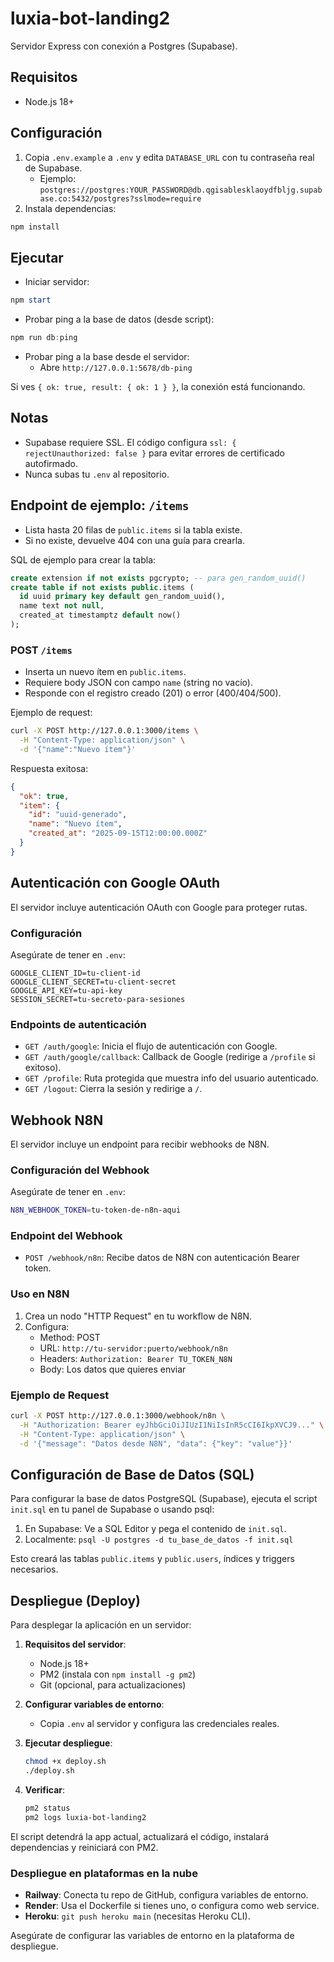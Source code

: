 # luxia-bot-landing2

Servidor Express con conexión a Postgres (Supabase).

## Requisitos
- Node.js 18+

## Configuración
1. Copia `.env.example` a `.env` y edita `DATABASE_URL` con tu contraseña real de Supabase.
   - Ejemplo: `postgres://postgres:YOUR_PASSWORD@db.qgisablesklaoydfbljg.supabase.co:5432/postgres?sslmode=require`
2. Instala dependencias:

```powershell
npm install
```

## Ejecutar
- Iniciar servidor:

```powershell
npm start
```

- Probar ping a la base de datos (desde script):

```powershell
npm run db:ping
```

- Probar ping a la base desde el servidor:
  - Abre `http://127.0.0.1:5678/db-ping`

Si ves `{ ok: true, result: { ok: 1 } }`, la conexión está funcionando.

## Notas
- Supabase requiere SSL. El código configura `ssl: { rejectUnauthorized: false }` para evitar errores de certificado autofirmado.
- Nunca subas tu `.env` al repositorio.

## Endpoint de ejemplo: `/items`
- Lista hasta 20 filas de `public.items` si la tabla existe.
- Si no existe, devuelve 404 con una guía para crearla.

SQL de ejemplo para crear la tabla:
```sql
create extension if not exists pgcrypto; -- para gen_random_uuid()
create table if not exists public.items (
  id uuid primary key default gen_random_uuid(),
  name text not null,
  created_at timestamptz default now()
);
```

### POST `/items`
- Inserta un nuevo ítem en `public.items`.
- Requiere body JSON con campo `name` (string no vacío).
- Responde con el registro creado (201) o error (400/404/500).

Ejemplo de request:
```bash
curl -X POST http://127.0.0.1:3000/items \
  -H "Content-Type: application/json" \
  -d '{"name":"Nuevo ítem"}'
```

Respuesta exitosa:
```json
{
  "ok": true,
  "item": {
    "id": "uuid-generado",
    "name": "Nuevo ítem",
    "created_at": "2025-09-15T12:00:00.000Z"
  }
}
```

## Autenticación con Google OAuth

El servidor incluye autenticación OAuth con Google para proteger rutas.

### Configuración
Asegúrate de tener en `.env`:
```
GOOGLE_CLIENT_ID=tu-client-id
GOOGLE_CLIENT_SECRET=tu-client-secret
GOOGLE_API_KEY=tu-api-key
SESSION_SECRET=tu-secreto-para-sesiones
```

### Endpoints de autenticación
- `GET /auth/google`: Inicia el flujo de autenticación con Google.
- `GET /auth/google/callback`: Callback de Google (redirige a `/profile` si exitoso).
- `GET /profile`: Ruta protegida que muestra info del usuario autenticado.
- `GET /logout`: Cierra la sesión y redirige a `/`.

## Webhook N8N

El servidor incluye un endpoint para recibir webhooks de N8N.

### Configuración del Webhook

Asegúrate de tener en `.env`:

```bash
N8N_WEBHOOK_TOKEN=tu-token-de-n8n-aqui
```

### Endpoint del Webhook

- `POST /webhook/n8n`: Recibe datos de N8N con autenticación Bearer token.

### Uso en N8N

1. Crea un nodo "HTTP Request" en tu workflow de N8N.
2. Configura:
   - Method: POST
   - URL: `http://tu-servidor:puerto/webhook/n8n`
   - Headers: `Authorization: Bearer TU_TOKEN_N8N`
   - Body: Los datos que quieres enviar

### Ejemplo de Request

```bash
curl -X POST http://127.0.0.1:3000/webhook/n8n \
  -H "Authorization: Bearer eyJhbGciOiJIUzI1NiIsInR5cCI6IkpXVCJ9..." \
  -H "Content-Type: application/json" \
  -d '{"message": "Datos desde N8N", "data": {"key": "value"}}'
```

## Configuración de Base de Datos (SQL)

Para configurar la base de datos PostgreSQL (Supabase), ejecuta el script `init.sql` en tu panel de Supabase o usando psql:

1. En Supabase: Ve a SQL Editor y pega el contenido de `init.sql`.
2. Localmente: `psql -U postgres -d tu_base_de_datos -f init.sql`

Esto creará las tablas `public.items` y `public.users`, índices y triggers necesarios.

## Despliegue (Deploy)

Para desplegar la aplicación en un servidor:

1. **Requisitos del servidor**:
   - Node.js 18+
   - PM2 (instala con `npm install -g pm2`)
   - Git (opcional, para actualizaciones)

2. **Configurar variables de entorno**:
   - Copia `.env` al servidor y configura las credenciales reales.

3. **Ejecutar despliegue**:

   ```bash
   chmod +x deploy.sh
   ./deploy.sh
   ```

4. **Verificar**:

   ```bash
   pm2 status
   pm2 logs luxia-bot-landing2
   ```

El script detendrá la app actual, actualizará el código, instalará dependencias y reiniciará con PM2.

### Despliegue en plataformas en la nube

- **Railway**: Conecta tu repo de GitHub, configura variables de entorno.
- **Render**: Usa el Dockerfile si tienes uno, o configura como web service.
- **Heroku**: `git push heroku main` (necesitas Heroku CLI).

Asegúrate de configurar las variables de entorno en la plataforma de despliegue.
